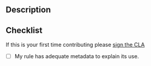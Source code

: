 ## Description
<!-- What does this PR do and how does it -->

<!-- Add this section if required
## Related
-->
<!-- Closes some existing issue
- Close #AAA
<!-- References some existing PR
- #CCC
-->

## Checklist
If this is your first time contributing please [sign the CLA](https://docs.bearer.com/contributing/)

- [ ] My rule has adequate metadata to explain its use.
